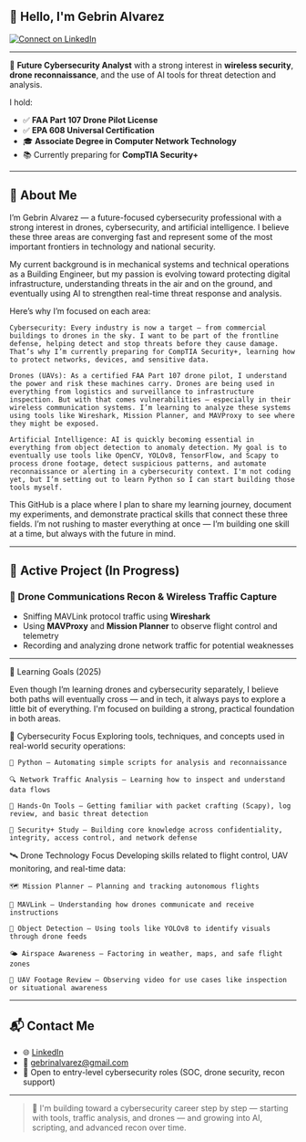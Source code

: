 ## 👋 Hello, I'm Gebrin Alvarez

[![Connect on LinkedIn](https://img.shields.io/badge/LinkedIn-0077B5?style=for-the-badge&logo=linkedin&logoColor=white)](https://www.linkedin.com/in/gebrin-alvarez/)

---

🎯 **Future Cybersecurity Analyst** with a strong interest in **wireless security**, **drone reconnaissance**, and the use of AI tools for threat detection and analysis.

I hold:

- ✅ **FAA Part 107 Drone Pilot License**
- ✅ **EPA 608 Universal Certification**
- 🎓 **Associate Degree in Computer Network Technology**
- 📚 Currently preparing for **CompTIA Security+**

---

## 🧠 About Me

I’m Gebrin Alvarez — a future-focused cybersecurity professional with a strong interest in drones, cybersecurity, and artificial intelligence. I believe these three areas are converging fast and represent some of the most important frontiers in technology and national security.

My current background is in mechanical systems and technical operations as a Building Engineer, but my passion is evolving toward protecting digital infrastructure, understanding threats in the air and on the ground, and eventually using AI to strengthen real-time threat response and analysis.

Here’s why I’m focused on each area:

    Cybersecurity: Every industry is now a target — from commercial buildings to drones in the sky. I want to be part of the frontline defense, helping detect and stop threats before they cause damage. That’s why I’m currently preparing for CompTIA Security+, learning how to protect networks, devices, and sensitive data.

    Drones (UAVs): As a certified FAA Part 107 drone pilot, I understand the power and risk these machines carry. Drones are being used in everything from logistics and surveillance to infrastructure inspection. But with that comes vulnerabilities — especially in their wireless communication systems. I’m learning to analyze these systems using tools like Wireshark, Mission Planner, and MAVProxy to see where they might be exposed.

    Artificial Intelligence: AI is quickly becoming essential in everything from object detection to anomaly detection. My goal is to eventually use tools like OpenCV, YOLOv8, TensorFlow, and Scapy to process drone footage, detect suspicious patterns, and automate reconnaissance or alerting in a cybersecurity context. I'm not coding yet, but I’m setting out to learn Python so I can start building those tools myself.

This GitHub is a place where I plan to share my learning journey, document my experiments, and demonstrate practical skills that connect these three fields. I’m not rushing to master everything at once — I’m building one skill at a time, but always with the future in mind.

---

## 🚀 Active Project (In Progress)

### 📡 Drone Communications Recon & Wireless Traffic Capture

- Sniffing MAVLink protocol traffic using **Wireshark**
- Using **MAVProxy** and **Mission Planner** to observe flight control and telemetry
- Recording and analyzing drone network traffic for potential weaknesses

---
🎯 Learning Goals (2025)

Even though I’m learning drones and cybersecurity separately, I believe both paths will eventually cross — and in tech, it always pays to explore a little bit of everything. I'm focused on building a strong, practical foundation in both areas.

🔐 Cybersecurity Focus
Exploring tools, techniques, and concepts used in real-world security operations:

    🐍 Python – Automating simple scripts for analysis and reconnaissance

    🔍 Network Traffic Analysis – Learning how to inspect and understand data flows

    🧰 Hands-On Tools – Getting familiar with packet crafting (Scapy), log review, and basic threat detection

    🧠 Security+ Study – Building core knowledge across confidentiality, integrity, access control, and network defense

🛰️ Drone Technology Focus
Developing skills related to flight control, UAV monitoring, and real-time data:

    🗺️ Mission Planner – Planning and tracking autonomous flights

    📡 MAVLink – Understanding how drones communicate and receive instructions

    🎯 Object Detection – Using tools like YOLOv8 to identify visuals through drone feeds

    🌤️ Airspace Awareness – Factoring in weather, maps, and safe flight zones

    🎥 UAV Footage Review – Observing video for use cases like inspection or situational awareness

---

## 📬 Contact Me

- 🌐 [LinkedIn](https://www.linkedin.com/in/gebrin-alvarez/)
- 📧 gebrinalvarez@gmail.com  
- 💼 Open to entry-level cybersecurity roles (SOC, drone security, recon support)

---

> 🔎 I'm building toward a cybersecurity career step by step — starting with tools, traffic analysis, and drones — and growing into AI, scripting, and advanced recon over time.
